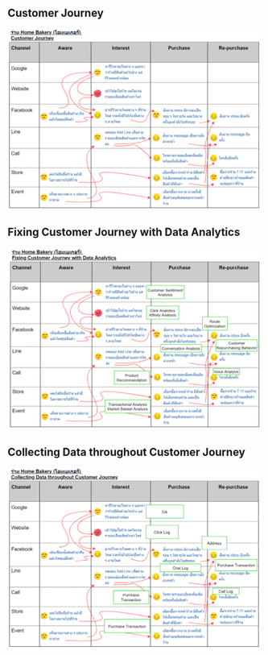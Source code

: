 ## Customer Journey
![Customer Journey](1-Customer-Journey.png)

## Fixing Customer Journey with Data Analytics
![Fixing Customer Journey with Data Analytics](2-Fixing-Customer-Journey-with-Data-Analytics.png)

## Collecting Data throughout Customer Journey
![Collecting Data throughout Customer Journey](3-Collecting-Data-throughout-Customer-Journey.png)